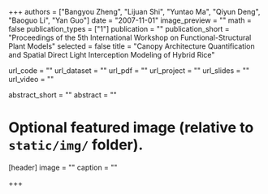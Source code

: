 +++
authors = ["Bangyou Zheng", "Lijuan Shi", "Yuntao Ma", "Qiyun Deng", "Baoguo Li", "Yan Guo"]
date = "2007-11-01"
image_preview = ""
math = false
publication_types = ["1"]
publication = ""
publication_short = "Proceedings of the 5th International Workshop on Functional-Structural Plant Models"
selected = false
title = "Canopy Architecture Quantification and Spatial Direct Light Interception Modeling of Hybrid Rice"

url_code = ""
url_dataset = ""
url_pdf = ""
url_project = ""
url_slides = ""
url_video = ""

abstract_short = ""
abstract = ""


# Optional featured image (relative to `static/img/` folder).
[header]
image = ""
caption = ""

+++
